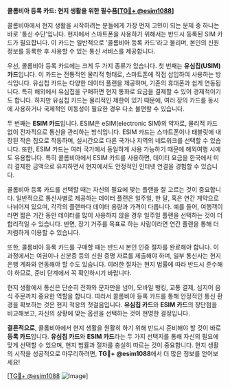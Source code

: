 **콜롬비아 등록 카드: 현지 생활을 위한 필수품[[TG💪+ @esim1088](https://t.me/s/esim1088)]**

콜롬비아에서 현지 생활을 시작하려는 분들에게 가장 먼저 고민이 되는 문제 중 하나는 바로 '통신 수단'입니다. 현지에서 스마트폰을 사용하기 위해서는 반드시 등록된 SIM 카드가 필요합니다. 이 카드는 일반적으로 '콜롬비아 등록 카드'라고 불리며, 본인의 신원 정보를 등록한 후 사용할 수 있는 통신 서비스를 제공합니다.

우선, 콜롬비아 등록 카드에는 크게 두 가지 종류가 있습니다. 첫 번째는 **유심칩(USIM) 카드**입니다. 이 카드는 전통적인 물리적 형태로, 스마트폰에 직접 삽입하여 사용하는 방식입니다. 유심칩 카드는 다양한 데이터 플랜을 제공하며, 기존의 휴대폰과 쉽게 연동됩니다. 특히 해외에서 유심칩을 구매하면 현지 통화로 요금을 결제할 수 있어 경제적이기도 합니다. 하지만 유심칩 카드는 물리적인 제한이 있기 때문에, 여러 장의 카드를 동시에 사용하거나 국제적인 이동성이 필요한 경우 다소 불편할 수 있습니다.

두 번째는 **ESIM 카드**입니다. ESIM은 eSIM(electronic SIM)의 약자로, 물리적 카드 없이 전자적으로 통신을 관리하는 방식입니다. ESIM 카드는 스마트폰이나 태블릿에 내장된 작은 칩으로 작동하며, 실시간으로 다른 국가나 지역의 네트워크를 선택할 수 있습니다. 또한, ESIM 카드는 여러 국가에서 동일하게 사용 가능하기 때문에 해외여행 시에도 유용합니다. 특히 콜롬비아에서 ESIM 카드를 사용하면, 데이터 요금을 한국에서 미리 결제한 금액으로 유지하면서 현지에서도 안정적인 인터넷 연결을 경험할 수 있습니다.

콜롬비아 등록 카드를 선택할 때는 자신의 필요에 맞는 플랜을 잘 고르는 것이 중요합니다. 일반적으로 통신사별로 제공하는 데이터 플랜은 일주일, 한 달, 혹은 연간 계약으로 나뉘어져 있으며, 각각의 플랜마다 데이터 용량과 가격이 다릅니다. 예를 들어, 여행객이라면 짧은 기간 동안 데이터를 많이 사용하지 않을 경우 일주일 플랜을 선택하는 것이 더 합리적일 수 있습니다. 반면, 장기 거주를 목표로 하는 사람이라면 연간 플랜을 통해 더 저렴하게 이용할 수 있습니다.

또한, 콜롬비아 등록 카드를 구매할 때는 반드시 본인 인증 절차를 완료해야 합니다. 이 과정에서는 여권이나 신분증 등의 신원 증명 자료를 제출해야 하며, 일부 통신사는 현지 은행 계좌와 연동해야 할 수도 있습니다. 이러한 절차는 현지 법률에 따라 반드시 준수해야 하므로, 준비 단계에서 꼭 확인하시기 바랍니다.

현지 생활에서 통신은 단순히 전화와 문자만을 넘어, 모바일 뱅킹, 교통 결제, 심지어 음식 주문까지 중요한 역할을 합니다. 따라서 콜롬비아 등록 카드를 통해 안정적인 통신 환경을 확보하는 것은 현지 적응의 첫걸음입니다. **유심칩 카드**와 **ESIM 카드**의 장단점을 비교해보고, 자신의 상황에 맞는 옵션을 선택하는 것이 현명한 결정입니다.

**결론적으로**, 콜롬비아에서 현지 생활을 원활히 하기 위해 반드시 준비해야 할 것이 바로 **등록 카드**입니다. **유심칩 카드**와 **ESIM 카드**라는 두 가지 선택지를 통해 자신의 필요에 맞게 선택할 수 있으며, 현지 법률과 절차를 충실히 따르는 것이 중요합니다. 현지 생활의 시작을 성공적으로 마무리하려면, **TG💪+ @esim1088**에서 더 많은 정보를 얻어보세요! 

[[TG💪+ @esim1088](https://t.me/s/esim1088) ![Image](https://i.postimg.cc/Y0z9fWf4/image.png)]